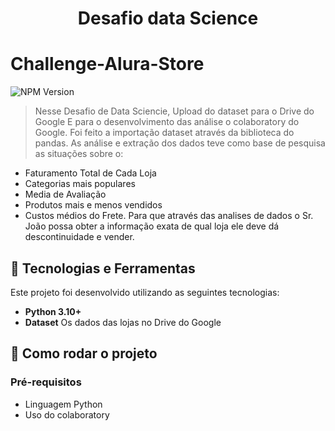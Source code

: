 <h1 align="center"> Desafio data Science </h1>

# Challenge-Alura-Store

![NPM Version](https://img.shields.io/npm/v/npm)

> Nesse Desafio de Data Sciencie, Upload do dataset para o Drive do Google
E para o desenvolvimento das análise o colaboratory do Google.
Foi feito a importação dataset através da biblioteca do pandas.
As análise e extração dos dados teve como base de pesquisa as situações sobre o:
- Faturamento Total de    Cada Loja
- Categorias mais populares
- Media de Avaliação
- Produtos mais e menos vendidos
- Custos médios do Frete.
Para que através das analises de dados o Sr. João possa obter a informação
exata de qual loja ele deve dá descontinuidade e vender. 

## 🐍 Tecnologias e Ferramentas

Este projeto foi desenvolvido utilizando as seguintes tecnologias:

- **Python 3.10+**
- **Dataset**  Os dados das lojas no Drive do Google
## 🚀 Como rodar o projeto
### Pré-requisitos
- Linguagem Python 
- Uso do colaboratory

